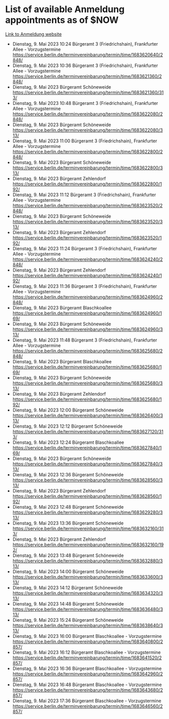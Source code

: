 # List of available Anmeldung appointments as of $NOW
[Link to Anmeldung website](https://service.berlin.de/terminvereinbarung/termin/tag.php?termin=1&anliegen[]=120686&dienstleisterlist=122210,122217,327316,122219,327312,122227,327314,122231,327346,122243,327348,122254,122252,329742,122260,329745,122262,329748,122271,327278,122273,327274,122277,327276,330436,122280,327294,122282,327290,122284,327292,122291,327270,122285,327266,122286,327264,122296,327268,150230,329760,122297,327286,122294,327284,122312,329763,122314,329775,122304,327330,122311,327334,122309,327332,317869,122281,327352,122279,329772,122283,122276,327324,122274,327326,122267,329766,122246,327318,122251,327320,122257,327322,122208,327298,122226,327300&herkunft=http%3A%2F%2Fservice.berlin.de%2Fdienstleistung%2F120686%2F)
- Dienstag, 9. Mai 2023 10:24 Bürgeramt 3 (Friedrichshain), Frankfurter Allee - Vorzugstermine https://service.berlin.de/terminvereinbarung/termin/time/1683620640/2848/
- Dienstag, 9. Mai 2023 10:36 Bürgeramt 3 (Friedrichshain), Frankfurter Allee - Vorzugstermine https://service.berlin.de/terminvereinbarung/termin/time/1683621360/2848/
- Dienstag, 9. Mai 2023  Bürgeramt Schöneweide https://service.berlin.de/terminvereinbarung/termin/time/1683621360/313/
- Dienstag, 9. Mai 2023 10:48 Bürgeramt 3 (Friedrichshain), Frankfurter Allee - Vorzugstermine https://service.berlin.de/terminvereinbarung/termin/time/1683622080/2848/
- Dienstag, 9. Mai 2023  Bürgeramt Schöneweide https://service.berlin.de/terminvereinbarung/termin/time/1683622080/313/
- Dienstag, 9. Mai 2023 11:00 Bürgeramt 3 (Friedrichshain), Frankfurter Allee - Vorzugstermine https://service.berlin.de/terminvereinbarung/termin/time/1683622800/2848/
- Dienstag, 9. Mai 2023  Bürgeramt Schöneweide https://service.berlin.de/terminvereinbarung/termin/time/1683622800/313/
- Dienstag, 9. Mai 2023  Bürgeramt Zehlendorf https://service.berlin.de/terminvereinbarung/termin/time/1683622800/192/
- Dienstag, 9. Mai 2023 11:12 Bürgeramt 3 (Friedrichshain), Frankfurter Allee - Vorzugstermine https://service.berlin.de/terminvereinbarung/termin/time/1683623520/2848/
- Dienstag, 9. Mai 2023  Bürgeramt Schöneweide https://service.berlin.de/terminvereinbarung/termin/time/1683623520/313/
- Dienstag, 9. Mai 2023  Bürgeramt Zehlendorf https://service.berlin.de/terminvereinbarung/termin/time/1683623520/192/
- Dienstag, 9. Mai 2023 11:24 Bürgeramt 3 (Friedrichshain), Frankfurter Allee - Vorzugstermine https://service.berlin.de/terminvereinbarung/termin/time/1683624240/2848/
- Dienstag, 9. Mai 2023  Bürgeramt Zehlendorf https://service.berlin.de/terminvereinbarung/termin/time/1683624240/192/
- Dienstag, 9. Mai 2023 11:36 Bürgeramt 3 (Friedrichshain), Frankfurter Allee - Vorzugstermine https://service.berlin.de/terminvereinbarung/termin/time/1683624960/2848/
- Dienstag, 9. Mai 2023  Bürgeramt Blaschkoallee https://service.berlin.de/terminvereinbarung/termin/time/1683624960/169/
- Dienstag, 9. Mai 2023  Bürgeramt Schöneweide https://service.berlin.de/terminvereinbarung/termin/time/1683624960/313/
- Dienstag, 9. Mai 2023 11:48 Bürgeramt 3 (Friedrichshain), Frankfurter Allee - Vorzugstermine https://service.berlin.de/terminvereinbarung/termin/time/1683625680/2848/
- Dienstag, 9. Mai 2023  Bürgeramt Blaschkoallee https://service.berlin.de/terminvereinbarung/termin/time/1683625680/169/
- Dienstag, 9. Mai 2023  Bürgeramt Schöneweide https://service.berlin.de/terminvereinbarung/termin/time/1683625680/313/
- Dienstag, 9. Mai 2023  Bürgeramt Zehlendorf https://service.berlin.de/terminvereinbarung/termin/time/1683625680/192/
- Dienstag, 9. Mai 2023 12:00 Bürgeramt Schöneweide https://service.berlin.de/terminvereinbarung/termin/time/1683626400/313/
- Dienstag, 9. Mai 2023 12:12 Bürgeramt Schöneweide https://service.berlin.de/terminvereinbarung/termin/time/1683627120/313/
- Dienstag, 9. Mai 2023 12:24 Bürgeramt Blaschkoallee https://service.berlin.de/terminvereinbarung/termin/time/1683627840/169/
- Dienstag, 9. Mai 2023  Bürgeramt Schöneweide https://service.berlin.de/terminvereinbarung/termin/time/1683627840/313/
- Dienstag, 9. Mai 2023 12:36 Bürgeramt Schöneweide https://service.berlin.de/terminvereinbarung/termin/time/1683628560/313/
- Dienstag, 9. Mai 2023  Bürgeramt Zehlendorf https://service.berlin.de/terminvereinbarung/termin/time/1683628560/192/
- Dienstag, 9. Mai 2023 12:48 Bürgeramt Schöneweide https://service.berlin.de/terminvereinbarung/termin/time/1683629280/313/
- Dienstag, 9. Mai 2023 13:36 Bürgeramt Schöneweide https://service.berlin.de/terminvereinbarung/termin/time/1683632160/313/
- Dienstag, 9. Mai 2023  Bürgeramt Zehlendorf https://service.berlin.de/terminvereinbarung/termin/time/1683632160/192/
- Dienstag, 9. Mai 2023 13:48 Bürgeramt Schöneweide https://service.berlin.de/terminvereinbarung/termin/time/1683632880/313/
- Dienstag, 9. Mai 2023 14:00 Bürgeramt Schöneweide https://service.berlin.de/terminvereinbarung/termin/time/1683633600/313/
- Dienstag, 9. Mai 2023 14:12 Bürgeramt Schöneweide https://service.berlin.de/terminvereinbarung/termin/time/1683634320/313/
- Dienstag, 9. Mai 2023 14:48 Bürgeramt Schöneweide https://service.berlin.de/terminvereinbarung/termin/time/1683636480/313/
- Dienstag, 9. Mai 2023 15:24 Bürgeramt Schöneweide https://service.berlin.de/terminvereinbarung/termin/time/1683638640/313/
- Dienstag, 9. Mai 2023 16:00 Bürgeramt Blaschkoallee - Vorzugstermine https://service.berlin.de/terminvereinbarung/termin/time/1683640800/2857/
- Dienstag, 9. Mai 2023 16:12 Bürgeramt Blaschkoallee - Vorzugstermine https://service.berlin.de/terminvereinbarung/termin/time/1683641520/2857/
- Dienstag, 9. Mai 2023 16:36 Bürgeramt Blaschkoallee - Vorzugstermine https://service.berlin.de/terminvereinbarung/termin/time/1683642960/2857/
- Dienstag, 9. Mai 2023 16:48 Bürgeramt Blaschkoallee - Vorzugstermine https://service.berlin.de/terminvereinbarung/termin/time/1683643680/2857/
- Dienstag, 9. Mai 2023 17:36 Bürgeramt Blaschkoallee - Vorzugstermine https://service.berlin.de/terminvereinbarung/termin/time/1683646560/2857/
